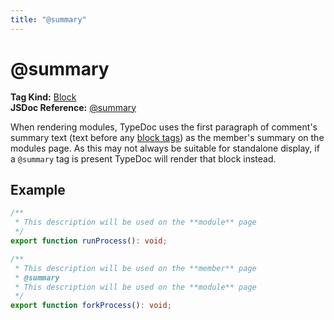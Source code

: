 ```yaml
---
title: "@summary"
---
```


# @summary

**Tag Kind:** [Block](../tags.md#Block-Tags) <br>
**JSDoc Reference:** [@summary](https://jsdoc.app/tags-summary)

When rendering modules, TypeDoc uses the first paragraph of comment's summary
text (text before any [block tags](../tags.md#Block-Tags)) as the member's
summary on the modules page. As this may not always be suitable for standalone
display, if a `@summary` tag is present TypeDoc will render that block instead.

## Example

```ts
/**
 * This description will be used on the **module** page
 */
export function runProcess(): void;

/**
 * This description will be used on the **member** page
 * @summary
 * This description will be used on the **module** page
 */
export function forkProcess(): void;
```
